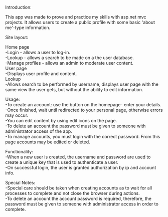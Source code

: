 Introduction:  
  
This app was made to prove and practice my skills with asp.net mvc projects. It allows users to create a public profile with some basic 'about me'-type information.  
  
Site layout:  
  
Home page  
  -Login - allows a user to log-in.  
  -Lookup - allows a search to be made on a the user database.  
  -Manage profiles - allows an admin to moderate user content.  
User page  
  -Displays user profile and content.  
Lookup  
  -Allows search to be performed by username, displays user page with the same view the user gets, but without the ability to edit information.  
  
Usage:  
  -To create an account: use the button on the homepage- enter your details.  
  -Once finished, wait until redirected to your personal page, otherwise errors may occur.  
  -You can edit content by using edit icons on the page.  
  -To delete an account the password must be given to someone with administrator access of the app.  
  -To manage accounts, you must login with the correct password. From this page accounts may be edited or deleted.  
  
Functionality:  
  -When a new user is created, the username and password are used to create a unique key that is used to authenticate a user.  
  -On successful login, the user is granted authorization by ip and account info.
  
Special Notes:  
  -Special care should be taken when creating accounts as to wait for all processes to complete and not close the browser during actions.  
  -To delete an account the account password is required, therefore, the password must be given to someone with administrator access in order to complete.  
